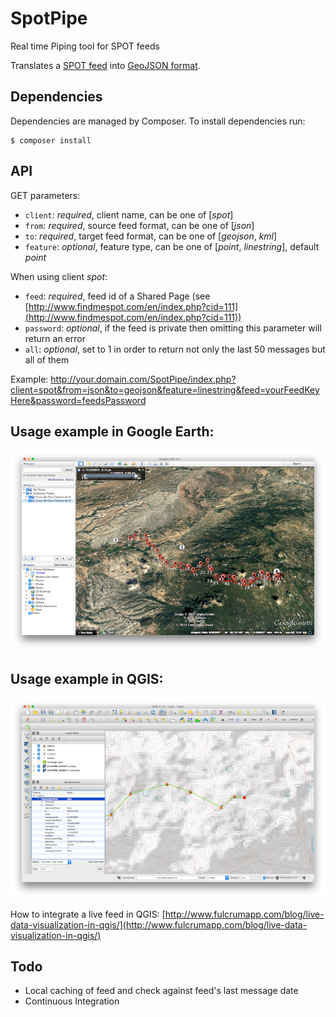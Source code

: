# SpotPipe
Real time Piping tool for SPOT feeds

Translates a [SPOT feed](https://faq.findmespot.com/index.php?action=showEntry&data=69) into [GeoJSON format](http://www.geojson.org/geojson-spec.html).

## Dependencies
Dependencies are managed by Composer.
To install dependencies run:
```
$ composer install
```

## API
GET parameters:

 - `client`: *required*, client name, can be one of [*spot*]
 - `from`: *required*, source feed format, can be one of [*json*]
 - `to`: *required*, target feed format, can be one of [*geojson*, *kml*] 
 - `feature`: *optional*, feature type, can be one of [*point*, *linestring*], default *point*
 
When using client *spot*:

 - `feed`: *required*, feed id of a Shared Page (see [http://www.findmespot.com/en/index.php?cid=111](http://www.findmespot.com/en/index.php?cid=111))
 - `password`: *optional*, if the feed is private then omitting this parameter will return an error
 - `all`: *optional*, set to 1 in order to return not only the last 50 messages but all of them
 
 Example:
 http://your.domain.com/SpotPipe/index.php?client=spot&from=json&to=geojson&feature=linestring&feed=yourFeedKeyHere&password=feedsPassword
 
## Usage example in Google Earth:
![Goog Earth Example](res/screenshot_earth.png)

## Usage example in QGIS:
![QGIS Example](res/screenshot_qgis.png)

How to integrate a live feed in QGIS: [http://www.fulcrumapp.com/blog/live-data-visualization-in-qgis/](http://www.fulcrumapp.com/blog/live-data-visualization-in-qgis/)

## Todo
                          
  * Local caching of feed and check against feed's last message date
  * Continuous Integration